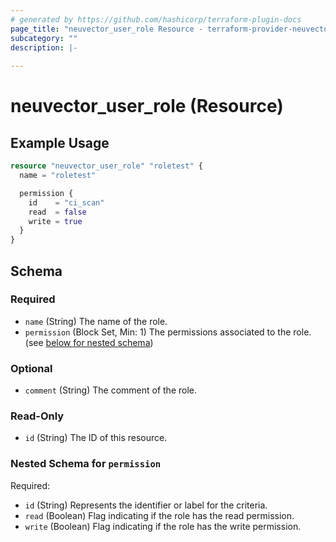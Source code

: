 ```yaml
---
# generated by https://github.com/hashicorp/terraform-plugin-docs
page_title: "neuvector_user_role Resource - terraform-provider-neuvector"
subcategory: ""
description: |-
  
---
```


# neuvector_user_role (Resource)



## Example Usage

```terraform
resource "neuvector_user_role" "roletest" {
  name = "roletest"

  permission {
    id    = "ci_scan"
    read  = false
    write = true
  }
}
```

<!-- schema generated by tfplugindocs -->
## Schema

### Required

- `name` (String) The name of the role.
- `permission` (Block Set, Min: 1) The permissions associated to the role. (see [below for nested schema](#nestedblock--permission))

### Optional

- `comment` (String) The comment of the role.

### Read-Only

- `id` (String) The ID of this resource.

<a id="nestedblock--permission"></a>
### Nested Schema for `permission`

Required:

- `id` (String) Represents the identifier or label for the criteria.
- `read` (Boolean) Flag indicating if the role has the read permission.
- `write` (Boolean) Flag indicating if the role has the write permission.


